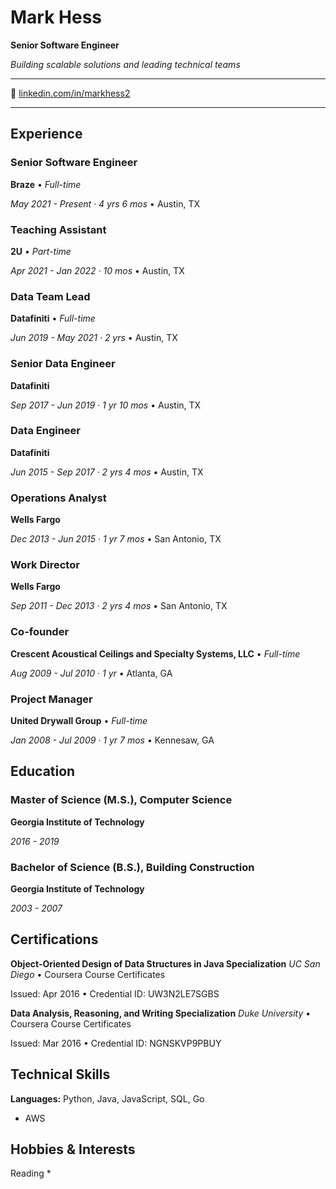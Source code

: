 # Mark Hess

**Senior Software Engineer**

*Building scalable solutions and leading technical teams*

---

🔗 [linkedin.com/in/markhess2](https://linkedin.com/in/markhess2)

---

## Experience

### Senior Software Engineer
**Braze** • *Full-time*

*May 2021 - Present · 4 yrs 6 mos* • Austin, TX

### Teaching Assistant
**2U** • *Part-time*

*Apr 2021 - Jan 2022 · 10 mos* • Austin, TX

### Data Team Lead
**Datafiniti** • *Full-time*

*Jun 2019 - May 2021 · 2 yrs* • Austin, TX

### Senior Data Engineer
**Datafiniti**

*Sep 2017 - Jun 2019 · 1 yr 10 mos* • Austin, TX

### Data Engineer
**Datafiniti**

*Jun 2015 - Sep 2017 · 2 yrs 4 mos* • Austin, TX

### Operations Analyst
**Wells Fargo**

*Dec 2013 - Jun 2015 · 1 yr 7 mos* • San Antonio, TX

### Work Director
**Wells Fargo**

*Sep 2011 - Dec 2013 · 2 yrs 4 mos* • San Antonio, TX

### Co-founder
**Crescent Acoustical Ceilings and Specialty Systems, LLC** • *Full-time*

*Aug 2009 - Jul 2010 · 1 yr* • Atlanta, GA

### Project Manager
**United Drywall Group** • *Full-time*

*Jan 2008 - Jul 2009 · 1 yr 7 mos* • Kennesaw, GA

## Education

### Master of Science (M.S.), Computer Science
**Georgia Institute of Technology**

*2016 - 2019*

### Bachelor of Science (B.S.), Building Construction
**Georgia Institute of Technology**

*2003 - 2007*

## Certifications

**Object-Oriented Design of Data Structures in Java Specialization**
*UC San Diego* • Coursera Course Certificates

Issued: Apr 2016 • Credential ID: UW3N2LE7SGBS

**Data Analysis, Reasoning, and Writing Specialization**
*Duke University* • Coursera Course Certificates

Issued: Mar 2016 • Credential ID: NGNSKVP9PBUY

## Technical Skills

**Languages:** Python, Java, JavaScript, SQL, Go

- AWS

## Hobbies & Interests

Reading *
